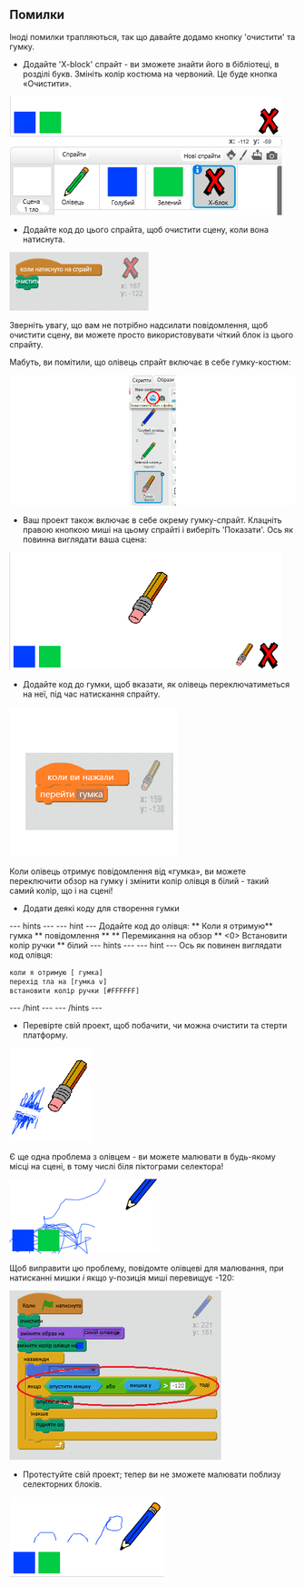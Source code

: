 ## Помилки

Іноді помилки трапляються, так що давайте додамо кнопку 'очистити' та гумку.

+ Додайте 'X-block' спрайт - ви зможете знайти його в бібліотеці, в розділі букв. Змініть колір костюма на червоний. Це буде кнопка «Очистити».

![скріншот](images/paint-x.png)

+ Додайте код до цього спрайта, щоб очистити сцену, коли вона натиснута.

![Очистити сцену](images/clear-stage.png)

Зверніть увагу, що вам не потрібно надсилати повідомлення, щоб очистити сцену, ви можете просто використовувати чіткий блок із цього спрайту.

Мабуть, ви помітили, що олівець спрайт включає в себе гумку-костюм:

![скріншот](images/paint-eraser-costume.png)

+ Ваш проект також включає в себе окрему гумку-спрайт. Клацніть правою кнопкою миші на цьому спрайті і виберіть 'Показати'. Ось як повинна виглядати ваша сцена:

![скріншот](images/paint-eraser-stage.png)

+ Додайте код до гумки, щоб вказати, як олівець переключатиметься на неї, під час натискання спрайту.

![Перехід на гумку](images/broadcast-eraser.png)

Коли олівець отримує повідомлення від «гумка», ви можете переключити обзор на гумку і змінити колір олівця в білий - такий самий колір, що і на сцені!

+ Додати деякі коду для створення гумки

\--- hints \--- \--- hint \--- Додайте код до олівця: ** Коли я отримую** гумка ** повідомлення ** ** Перемикання на обзор ** <0> Встановити колір ручки ** білий \--- hints \--- \--- hint \--- Ось як повинен виглядати код олівця:</p> 

```blocks
коли я отримую [ гумка]
перехід тла на [гумка v]
встановити колір ручки [#FFFFFF]
```

\--- /hint \--- \--- /hints \---

+ Перевірте свій проект, щоб побачити, чи можна очистити та стерти платформу.

![скріншот](images/paint-erase-test.png)

Є ще одна проблема з олівцем - ви можете малювати в будь-якому місці на сцені, в тому числі біля піктограми селектора!

![скріншот](images/paint-draw-problem.png)

Щоб виправити цю проблему, повідомте олівцеві для малювання, при натисканні мишки *і* якщо y-позиція миші перевищує -120:

![скріншот](images/pencil-gt-code.png)

+ Протестуйте свій проект; тепер ви не зможете малювати поблизу селекторних блоків.

![скріншот](images/paint-fixed.png)